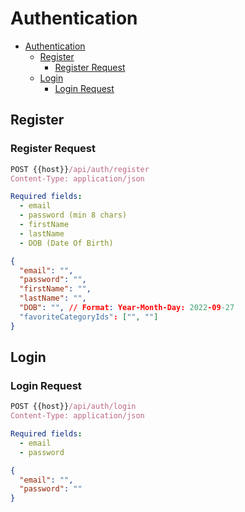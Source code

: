 # Authentication

- [Authentication](#authentication)
  - [Register](#register)
    - [Register Request](#register-request)
  - [Login](#login)
    - [Login Request](#login-request)

## Register

### Register Request

```js
POST {{host}}/api/auth/register
Content-Type: application/json
```

```yml
Required fields:
  - email
  - password (min 8 chars)
  - firstName
  - lastName
  - DOB (Date Of Birth)
```

```json
{
  "email": "",
  "password": "",
  "firstName": "",
  "lastName": "",
  "DOB": "", // Format: Year-Month-Day: 2022-09-27
  "favoriteCategoryIds": ["", ""]
}
```

## Login

### Login Request

```js
POST {{host}}/api/auth/login
Content-Type: application/json
```

```yml
Required fields:
  - email
  - password
```

```json
{
  "email": "",
  "password": ""
}
```
